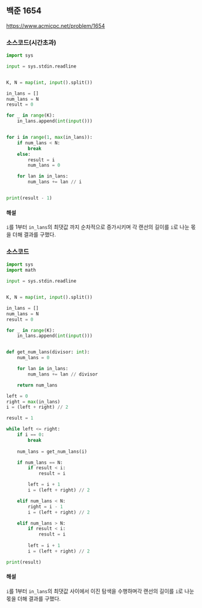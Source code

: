 ## 백준 1654
https://www.acmicpc.net/problem/1654

### 소스코드(시간초과)
```py
import sys

input = sys.stdin.readline


K, N = map(int, input().split())

in_lans = []
num_lans = N
result = 0

for _ in range(K):
    in_lans.append(int(input()))


for i in range(1, max(in_lans)):
    if num_lans < N:
        break
    else:
        result = i
        num_lans = 0

    for lan in in_lans:
        num_lans += lan // i


print(result - 1)


```

#### 해설
`i`를 1부터 `in_lans`의 최댓값 까지 순차적으로 증가시키며 각 랜선의 길이를 `i`로 나눈 몫을 더해 결과를 구했다.

### 소스코드
```py
import sys
import math

input = sys.stdin.readline


K, N = map(int, input().split())

in_lans = []
num_lans = N
result = 0

for _ in range(K):
    in_lans.append(int(input()))


def get_num_lans(divisor: int):
    num_lans = 0

    for lan in in_lans:
        num_lans += lan // divisor

    return num_lans

left = 0
right = max(in_lans)
i = (left + right) // 2

result = 1

while left <= right:
    if i == 0:
        break
    
    num_lans = get_num_lans(i)

    if num_lans == N:
        if result < i:
            result = i

        left = i + 1
        i = (left + right) // 2

    elif num_lans < N:
        right = i - 1
        i = (left + right) // 2

    elif num_lans > N:
        if result < i:
            result = i
        
        left = i + 1
        i = (left + right) // 2

print(result)

```
#### 해설
`i`를 1부터 `in_lans`의 최댓값 사이에서 이진 탐색을 수행하며각 랜선의 길이를 `i`로 나눈 몫을 더해 결과를 구했다.